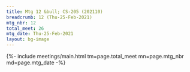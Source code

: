 ```yaml
---
title: Mtg 12 &bull; CS-205 (202110)
breadcrumb: 12 (Thu-25-Feb-2021)
mtg_nbr: 12
total_meet: 26
mtg_date: Thu-25-Feb-2021
layout: bg-image
---
```


{%- include meetings/main.html
    tm=page.total_meet
    mn=page.mtg_nbr
    md=page.mtg_date
-%}
